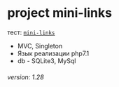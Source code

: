 # project mini-links
тест: <a href="http://nimda.biz.ua/" target="_blank">`mini-links`</a>

- MVC, Singleton
- Язык реализации php7.1
- db - SQLite3, MySql

###### version: 1.28
